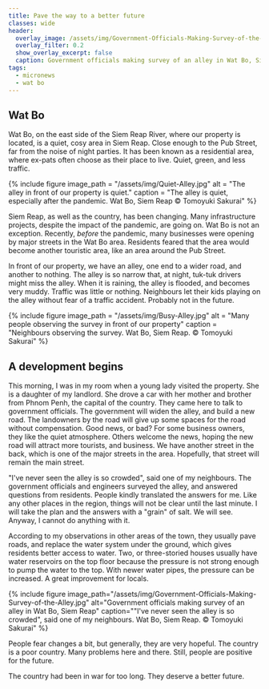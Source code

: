 ```yaml
---
title: Pave the way to a better future
classes: wide
header:
  overlay_image: /assets/img/Government-Officials-Making-Survey-of-the-Alley.jpg
  overlay_filter: 0.2
  show_overlay_excerpt: false
  caption: Government officials making survey of an alley in Wat Bo, Siem Reap. Photo by Tomoyuki Sakurai
tags:
  - micronews
  - wat bo
---
```


## Wat Bo

Wat Bo, on the east side of the Siem Reap River, where our property is
located, is a quiet, cosy area in Siem Reap.  Close enough to the Pub Street,
far from the noise of night parties. It has been known as a residential area,
where ex-pats often choose as their place to live. Quiet, green, and less
traffic.

{% include figure
    image_path = "/assets/img/Quiet-Alley.jpg"
    alt = "The alley in front of our property is quiet."
    caption = "The alley is quiet, especially after the pandemic. Wat Bo, Siem Reap &copy; Tomoyuki Sakurai"
%}

Siem Reap, as well as the country, has been changing. Many infrastructure
projects, despite the impact of the pandemic, are going on. Wat Bo is not an
exception. Recently, _before_ the pandemic, many businesses were opening by
major streets in the Wat Bo area. Residents feared that the area would
become another touristic area, like an area around the Pub Street.

In front of our property, we have an alley, one end to a wider road, and
another to nothing. The alley is so narrow that, at night, tuk-tuk drivers
might miss the alley.  When it is raining, the alley is flooded, and becomes
very muddy.  Traffic was little or nothing. Neighbours let their kids playing
on the alley without fear of a traffic accident. Probably not in the future.

{% include figure
    image_path = "/assets/img/Busy-Alley.jpg"
    alt = "Many people observing the survey in front of our property"
    caption = "Neighbours observing the survey. Wat Bo, Siem Reap. &copy; Tomoyuki Sakurai"
%}

## A development begins

This morning, I was in my room when a young lady visited the property. She is
a daughter of my landlord. She drove a car with her mother and brother from
Phnom Penh, the capital of the country. They came here to talk to government
officials. The government will widen the alley, and build a new road. The
landowners by the road will give up some spaces for the road without
compensation. Good news, or bad? For some business owners, they like the quiet
atmosphere. Others welcome the news, hoping the new road will attract more
tourists, and business. We have another street in the back, which is one of
the major streets in the area. Hopefully, that street will remain the main
street.

"I've never seen the alley is so crowded", said one of my neighbours. The
government officials and engineers surveyed the alley, and answered
questions from residents. People kindly translated the answers for me. Like
any other places in the region, things will not be clear until the last
minute. I will take the plan and the answers with a "grain" of salt. We will
see. Anyway, I cannot do anything with it.

According to my observations in other areas of the town, they usually pave
roads, and replace the water system under the ground, which gives residents
better access to water. Two, or three-storied houses usually have water
reservoirs on the top floor because the pressure is not strong enough to pump
the water to the top. With newer water pipes, the pressure can be increased.
A great improvement for locals.

{% include figure
    image_path="/assets/img/Government-Officials-Making-Survey-of-the-Alley.jpg"
    alt="Government officials making survey of an alley in Wat Bo, Siem Reap"
    caption="\"I've never seen the alley is so crowded\", said one of my neighbours. Wat Bo, Siem Reap. &copy; Tomoyuki Sakurai"
%}

People fear changes a bit, but generally, they are very hopeful. The country
is a poor country. Many problems here and there. Still, people are positive
for the future.

The country had been in war for too long. They deserve a better future.
